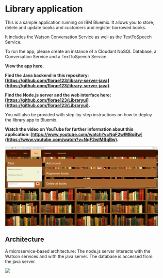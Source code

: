 # Library application

This is a sample application running on IBM Bluemix. It allows you to store, delete and update books and customers and register borrowed books.

It includes the Watson Conversation Service as well as the TextToSpeech Service.

To run the app, please create an instance of a Cloudant NoSQL Database, a Conversation Service and a TextToSpeech Service.

**View the app [here](https://libraryui.eu-gb.mybluemix.net/).**

**Find the Java backend in this repository: [https://github.com/florae123/library-server-java](https://github.com/florae123/library-server-java).**

**Find the Node.js server and the web interface here: [https://github.com/florae123/Libraryui](https://github.com/florae123/Libraryui).**

You will also be provided with step-by-step instructions on how to deploy the library app to Bluemix.

**Watch the video on YouTube for further information about this application: [https://www.youtube.com/watch?v=NqF2wIMBqBw](https://www.youtube.com/watch?v=NqF2wIMBqBw).**

![WebApp](./images/Webapp.png)

## Architecture

A microservice-based architecture: The node.js server interacts with the Watson services and with the java server. The database is accessed from the java server.

![](./images/app-architecture.png)
